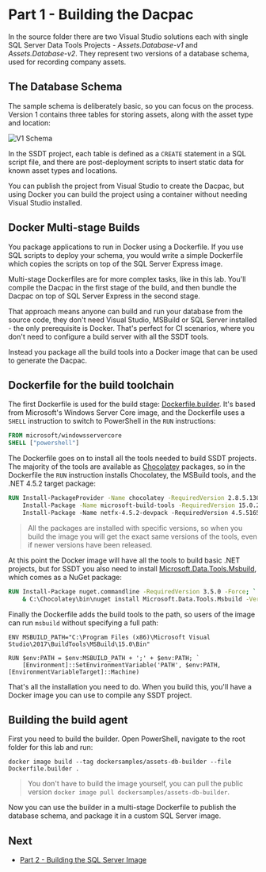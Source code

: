 # Part 1 - Building the Dacpac

In the source folder there are two Visual Studio solutions each with single SQL Server Data Tools Projects - _Assets.Database-v1_ and _Assets.Database-v2_. They represent two versions of a database schema, used for recording company assets.

## The Database Schema

The sample schema is deliberately basic, so you can focus on the process. Version 1 contains three tables for storing assets, along with the asset type and location:

![V1 Schema](./img/schema-v1.png)

In the SSDT project, each table is defined as a `CREATE` statement in a SQL script file, and there are post-deployment scripts to insert static data for known asset types and locations.

You can publish the project from Visual Studio to create the Dacpac, but using Docker you can build the project using a container without needing Visual Studio installed.

## Docker Multi-stage Builds

You package applications to run in Docker using a Dockerfile. If you use SQL scripts to deploy your schema, you would write a simple Dockerfile which copies the scripts on top of the SQL Server Express image.

Multi-stage Dockerfiles are for more complex tasks, like in this lab. You'll compile the Dacpac in the first stage of the build, and then bundle the Dacpac on top of SQL Server Express in the second stage.

That approach means anyone can build and run your database from the source code, they don't need Visual Studio, MSBuild or SQL Server installed - the only prerequisite is Docker. That's perfect for CI scenarios, where you don't need to configure a build server with all the SSDT tools.

Instead you package all the build tools into a Docker image that can be used to generate the Dacpac.

## Dockerfile for the build toolchain

The first Dockerfile is used for the build stage: [Dockerfile.builder](Dockerfile.builder). It's based from Microsoft's Windows Server Core image, and the Dockerfile uses a `SHELL` instruction to switch to PowerShell in the `RUN` instructions:

```Dockerfile
FROM microsoft/windowsservercore
SHELL ["powershell"]
```

The Dockerfile goes on to install all the tools needed to build SSDT projects. The majority of the tools are available as [Chocolatey](https://chocolatey.org/) packages, so in the Dockerfile the `RUN` instruction installs Chocolatey, the MSBuild tools, and the .NET 4.5.2 target package:

```Dockerfile
RUN Install-PackageProvider -Name chocolatey -RequiredVersion 2.8.5.130 -Force; `
    Install-Package -Name microsoft-build-tools -RequiredVersion 15.0.26228.0 -Force; `
    Install-Package -Name netfx-4.5.2-devpack -RequiredVersion 4.5.5165101 -Force
```

> All the packages are installed with specific versions, so when you build the image you will get the exact same versions of the tools, even if newer versions have been released.

At this point the Docker image will have all the tools to build basic .NET projects, but for SSDT you also need to install [Microsoft.Data.Tools.Msbuild](https://blogs.msdn.microsoft.com/ssdt/2016/08/22/releasing-ssdt-with-visual-studio-15-preview-4-and-introducing-ssdt-msbuild-nuget-package/), which comes as a NuGet package:

```Dockerfile
RUN Install-Package nuget.commandline -RequiredVersion 3.5.0 -Force; `
    & C:\Chocolatey\bin\nuget install Microsoft.Data.Tools.Msbuild -Version 10.0.61026
```

Finally the Dockerfile adds the build tools to the path, so users of the image can run `msbuild` without specifying a full path:

```
ENV MSBUILD_PATH="C:\Program Files (x86)\Microsoft Visual Studio\2017\BuildTools\MSBuild\15.0\Bin"

RUN $env:PATH = $env:MSBUILD_PATH + ';' + $env:PATH; `
    [Environment]::SetEnvironmentVariable('PATH', $env:PATH, [EnvironmentVariableTarget]::Machine)
```

That's all the installation you need to do. When you build this, you'll have a Docker image you can use to compile any SSDT project.

## Building the build agent

First you need to build the builder. Open PowerShell, navigate to the root folder for this lab and run:

```Docker
docker image build --tag dockersamples/assets-db-builder --file Dockerfile.builder .
```

> You don't have to build the image yourself, you can pull the public version `docker image pull dockersamples/assets-db-builder`.

Now you can use the builder in a multi-stage Dockerfile to publish the database schema, and package it in a custom SQL Server image.

## Next

- [Part 2 - Building the SQL Server Image](part-2.md)
